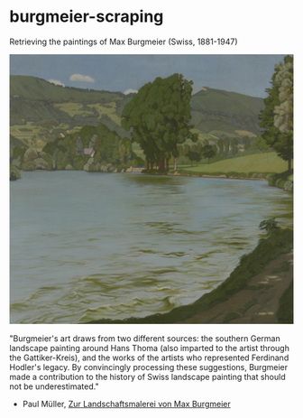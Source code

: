 # burgmeier-scraping
Retrieving the paintings of Max Burgmeier (Swiss, 1881-1947)

![](Burgmeier/Max%20Burgmeier%20-%20Aarelandschaft%20mit%20Philosophenweg.jpg)

"Burgmeier's art draws from two different sources: the southern German landscape painting around Hans Thoma (also imparted to the artist through the Gattiker-Kreis), and the works of the artists who represented Ferdinand Hodler's legacy. By convincingly processing these suggestions, Burgmeier made a contribution to the history of Swiss landscape painting that should not be underestimated."
- Paul Müller, [Zur Landschaftsmalerei von Max Burgmeier](http://burgmeier.ch/index.php?show=Texte&show2=burgmeier2)
